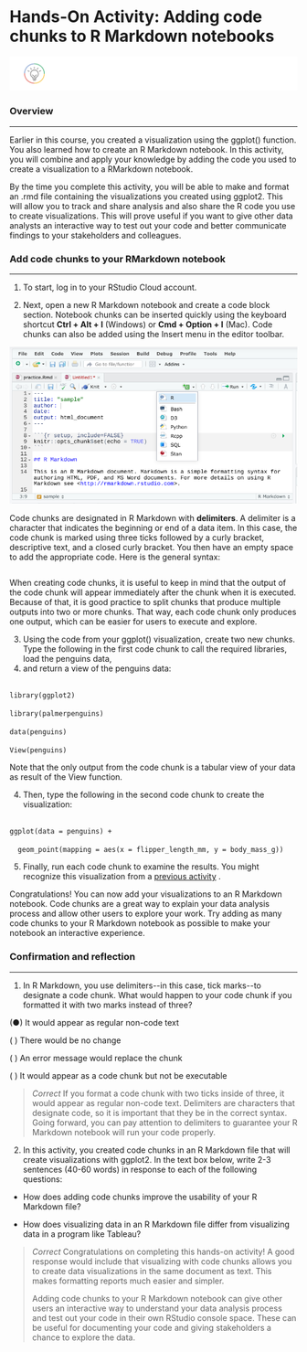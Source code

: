 # Hands-On Activity: Adding code chunks to R Markdown notebooks    

![alt text](https://github.com/paulohl/Data_Analysis_R_Programming/blob/main/img/lightbulb-HandsOn.png)

### Overview
____________    


Earlier in this course, you created a visualization using the ggplot() function. You also learned how to create an R Markdown notebook. In this activity, you will combine and 
apply your knowledge by adding the code you used to create a visualization to a RMarkdown notebook.

By the time you complete this activity, you will be able to make and format an .rmd file containing the visualizations you created using ggplot2. This will allow you to track 
and share analysis and also share the R code you use to create visualizations. This will prove useful if you want to give other data analysts an interactive way to test out your 
code and better communicate findings to your stakeholders and colleagues. 

### Add code chunks to your RMarkdown notebook
______________________________________________    


1. To start, log in to your RStudio Cloud account.

2. Next, open a new R Markdown notebook and create a code block section. Notebook chunks can be inserted quickly using the keyboard shortcut **Ctrl + Alt + I** (Windows) or
   **Cmd + Option + I** (Mac). Code chunks can also be added using the Insert menu in the editor toolbar.

![alt text](https://github.com/paulohl/Data_Analysis_R_Programming/blob/main/img/image30.png)

Code chunks are designated in R Markdown with **delimiters**. A delimiter is a character that indicates the beginning or end of a data item. In this case, the code chunk is marked 
using three ticks followed by a curly bracket, descriptive text, and a closed curly bracket. You then have an empty space to add the appropriate code. Here is the general syntax:

```{r}

```

When creating code chunks, it is useful to keep in mind that the output of the code chunk will appear immediately after the chunk when it is executed. Because of that, it is good 
practice to split chunks that produce multiple outputs into two or more chunks. That way, each code chunk only produces one output, which can be easier for users to execute and 
explore. 

3. Using the code from your ggplot() visualization, create two new chunks. Type the following in the first code chunk to call the required libraries, load the penguins data,
4. and return a view of the penguins data:

```{r ggplot for penguin data}

library(ggplot2)

library(palmerpenguins)

data(penguins)

View(penguins)

```

Note that the only output from the code chunk is a tabular view of your data as result of the View function.

4. Then, type the following in the second code chunk to create the visualization:

```{r ggplot for penguin data visualization}

ggplot(data = penguins) +

  geom_point(mapping = aes(x = flipper_length_mm, y = body_mass_g))

```

5. Finally, run each code chunk to examine the results. You might recognize this visualization from a 
[previous activity](https://www.coursera.org/learn/data-analysis-r/item/fmyHH)
.

Congratulations! You can now add your visualizations to an R Markdown notebook. Code chunks are a great way to explain your data analysis process and allow other users to explore 
your work. Try adding as many code chunks to your R Markdown notebook as possible to make your notebook an interactive experience.

### Confirmation and reflection
________________________________    


1. In R Markdown, you use delimiters--in this case, tick marks--to designate a code chunk. What would happen to your code chunk if you formatted it with two marks instead of three?

(●) It would appear as regular non-code text

( ) There would be no change

( ) An error message would replace the chunk

( ) It would appear as a code chunk but not be executable

> *Correct*
> If you format a code chunk with two ticks inside of three, it would appear as regular non-code text. Delimiters are characters that designate code, so it is important that they
> be in the correct syntax. Going forward, you can pay attention to delimiters to guarantee your R Markdown notebook will run your code properly.
> 

2. In this activity, you created code chunks in an R Markdown file that will create visualizations with ggplot2. In the text box below, write 2-3 sentences (40-60 words) in
   response to each of the following questions:

* How does adding code chunks improve the usability of your R Markdown file? 

* How does visualizing data in an R Markdown file differ from visualizing data in a program like Tableau?

> *Correct*
> Congratulations on completing this hands-on activity!  A good response would include that visualizing with code chunks allows you to create data visualizations in the same
> document as text. This makes formatting reports much easier and simpler.
>
> Adding code chunks to your R Markdown notebook can give other users an interactive way to understand your data analysis process and test out your code in their own RStudio
> console space. These can be useful for documenting your code and giving stakeholders a chance to explore the data.
>







    
